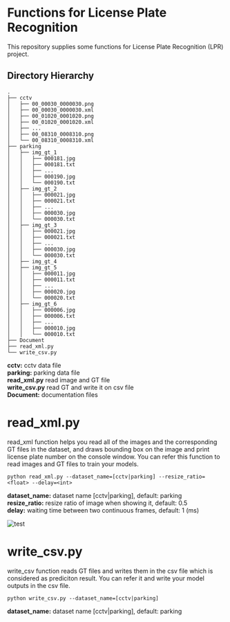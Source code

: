 # Functions for License Plate Recognition
This repository supplies some functions for License Plate Recognition (LPR) project.

## Directory Hierarchy
```
.
├── cctv
│   ├── 00_00030_0000030.png
│   ├── 00_00030_0000030.xml
│   ├── 00_01020_0001020.png
│   ├── 00_01020_0001020.xml
│   ├── ...
│   ├── 00_08310_0008310.png
│   └── 00_08310_0008310.xml
├── parking
│   ├── img_gt_1
│   │   ├── 000181.jpg
│   │   ├── 000181.txt
│   │   ├── ...
│   │   ├── 000190.jpg
│   │   └── 000190.txt
│   ├── img_gt_2
│   │   ├── 000021.jpg
│   │   ├── 000021.txt
│   │   ├── ...
│   │   ├── 000030.jpg
│   │   └── 000030.txt
│   ├── img_gt_3
│   │   ├── 000021.jpg
│   │   ├── 000021.txt
│   │   ├── ...
│   │   ├── 000030.jpg
│   │   └── 000030.txt
│   ├── img_gt_4
│   ├── img_gt_5
│   │   ├── 000011.jpg
│   │   ├── 000011.txt
│   │   ├── ...
│   │   ├── 000020.jpg
│   │   └── 000020.txt
│   ├── img_gt_6
│   │   ├── 000006.jpg
│   │   ├── 000006.txt
│   │   ├── ...
│   │   ├── 000010.jpg
│   │   └── 000010.txt
├── Document
├── read_xml.py
└── write_csv.py  

```
**cctv:** cctv data file  
**parking:** parking data file  
**read_xml.py** read image and GT file  
**write_csv.py** read GT and write it on csv file  
**Document:** documentation files

# read_xml.py
read_xml function helps you read all of the images and the corresponding GT files in the dataset, and draws bounding box on the image and print license plate number on the console window. You can refer this function to read images and GT files to train your models.
```
python read_xml.py --dataset_name=[cctv|parking] --resize_ratio=<float> --delay=<int>
```  
**dataset_name:** dataset name [cctv|parking], default: parking    
**resize_ratio:** resize ratio of image when showing it, default: 0.5  
**delay:** waiting time between two continuous frames, default: 1 (ms)  

![test](https://user-images.githubusercontent.com/37034031/40618502-a25722d4-62cc-11e8-9688-8b487af2b4de.gif)

# write_csv.py
write_csv function reads GT files and writes them in the csv file which is considered as prediciton result. You can refer it and write your model outputs in the csv file. 
```
python write_csv.py --dataset_name=[cctv|parking]
```  
**dataset_name:** dataset name [cctv|parking], default: parking     
